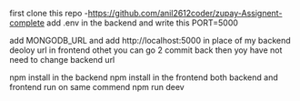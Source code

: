 first clone this repo -https://github.com/anil2612coder/zupay-Assignent-complete 
add .env in the backend and write this 
PORT=5000

add MONGODB_URL 
and add http://localhost:5000 in place of my backend deoloy url in frontend 
othet you can go 2 commit back then yoy have not need to change backend url

npm install in the backend
npm install in the frontend 
both backend and frontend run on same commend npm run deev
